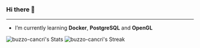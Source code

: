 ### Hi there 👋

***

-  I’m currently learning **Docker**, **PostgreSQL** and **OpenGL**

![buzzo-cancri's Stats](https://github-readme-stats.vercel.app/api?username=buzzo-cancri&theme=dracula&show_icons=true&hide_border=true&count_private=true)
![buzzo-cancri's Streak](https://github-readme-streak-stats.herokuapp.com/?user=buzzo-cancri&theme=dracula&hide_border=true)
<!--
![buzzo-cancri's Top Languages](https://github-readme-stats.vercel.app/api/top-langs/?username=buzzo-cancri&theme=dracula&show_icons=true&hide_border=true&layout=compact)
-->
